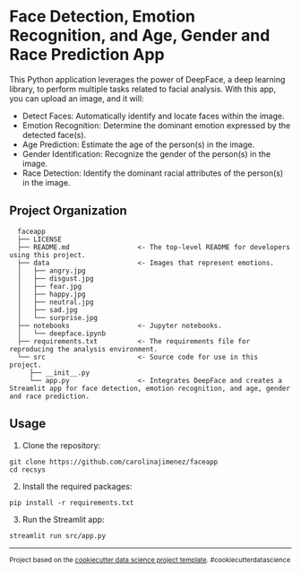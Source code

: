 Face Detection, Emotion Recognition, and Age, Gender and Race Prediction App
==============================

This Python application leverages the power of DeepFace, a deep learning library, to perform multiple tasks related to facial analysis. With this app, you can upload an image, and it will:

* Detect Faces: Automatically identify and locate faces within the image.
* Emotion Recognition: Determine the dominant emotion expressed by the detected face(s).
* Age Prediction: Estimate the age of the person(s) in the image.
* Gender Identification: Recognize the gender of the person(s) in the image.
* Race Detection: Identify the dominant racial attributes of the person(s) in the image.

Project Organization
------------

      faceapp
      ├── LICENSE
      ├── README.md                 <- The top-level README for developers using this project.
      ├── data                      <- Images that represent emotions.
      │   ├── angry.jpg
      │   ├── disgust.jpg
      │   ├── fear.jpg
      │   ├── happy.jpg
      │   ├── neutral.jpg
      │   ├── sad.jpg
      │   └── surprise.jpg
      ├── notebooks                 <- Jupyter notebooks.
      │   └── deepface.ipynb
      ├── requirements.txt          <- The requirements file for reproducing the analysis environment.
      └── src                       <- Source code for use in this project.
         ├── __init__.py
         └── app.py                 <- Integrates DeepFace and creates a Streamlit app for face detection, emotion recognition, and age, gender and race prediction.

Usage
------------

1. Clone the repository:
```
git clone https://github.com/carolinajimenez/faceapp
cd recsys
```

2. Install the required packages:
```
pip install -r requirements.txt
```

3. Run the Streamlit app:
```
streamlit run src/app.py
```

--------

<p><small>Project based on the <a target="_blank" href="https://drivendata.github.io/cookiecutter-data-science/">cookiecutter data science project template</a>. #cookiecutterdatascience</small></p>
